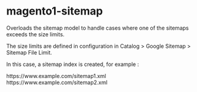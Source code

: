 # magento1-sitemap

Overloads the sitemap model to handle cases where one of the sitemaps exceeds the size limits.

The size limits are defined in configuration in Catalog > Google Sitemap > Sitemap File Limit.

In this case, a sitemap index is created, for example : 

<?xml version="1.0" encoding="UTF-8"?>
<sitemapindex xmlns="http://www.sitemaps.org/schemas/sitemap/0.9">
  <sitemap>
    <loc>https://www.example.com/sitemap1.xml</loc>
  </sitemap>
  <sitemap>
    <loc>https://www.example.com/sitemap2.xml</loc>
  </sitemap>
</sitemapindex>
